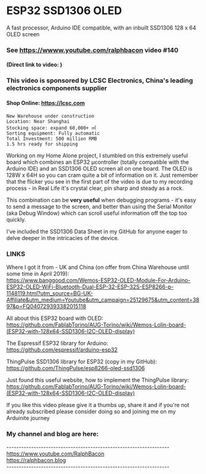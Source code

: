 # ESP32 SSD1306 OLED
A fast processor, Arduino IDE compatible, with an inbuilt SSD1306 128 x 64 OLED screen

### See https://wwww.youtube.com/ralphbacon video #140
#### (Direct link to video: )

### This video is sponsored by LCSC Electronics, China's leading electronics components supplier
#### Shop Online: https://lcsc.com
```
New Warehouse under construction
Location: Near Shanghai
Stocking space: expand 60,000+ ㎡
Sorting equipment: Fully automatic
Total Investment: 500 million RMB
1.5 hrs ready for shipping
```

Working on my Home Alone project, I stumbled on this extremely useful board which combines an ESP32 µcontroller (totally compatible with the Arduino IDE) and an SSD1306 OLED screen all on one board. The OLED is 128W x 64H so you can cram quite a bit of information on it. Just remember that the flicker you see in the first part of the video is due to my recording process - in Real Life it's crystal clear, pin sharp and steady as a rock.

This combination can be **very useful** when debugging programs - it's easy to send a message to the screen, and better than using the Serial Monitor (aka Debug Window) which can scroll useful information off the top too quickly.

I've included the SSD1306 Data Sheet in my GitHub for anyone eager to delve deeper in the intricacies of the device.

### LINKS

Where I got it from - UK and China (on offer from China Warehouse until some time in April 2019):   
https://www.banggood.com/Wemos-ESP32-OLED-Module-For-Arduino-ESP32-OLED-WiFi-Bluetooth-Dual-ESP-32-ESP-32S-ESP8266-p-1148119.html?utm_source=BG-UK-Affiliate&utm_medium=Youtube&utm_campaign=25129675&utm_content=3897&p=FQ040729393382015118

All about this ESP32 board with OLED:  
https://github.com/FablabTorino/AUG-Torino/wiki/Wemos-Lolin-board-(ESP32-with-128x64-SSD1306-I2C-OLED-display)

The Espressif ESP32 library for Arduino:  
https://github.com/espressif/arduino-esp32  

ThingPulse SSD1306 library for ESP32 (copy in my GitHub):  
https://github.com/ThingPulse/esp8266-oled-ssd1306

Just found this useful website, how to implement the ThingPulse library:  
https://github.com/FablabTorino/AUG-Torino/wiki/Wemos-Lolin-board-(ESP32-with-128x64-SSD1306-I2C-OLED-display)

If you like this video please give it a thumbs up, share it and if you're not already subscribed please consider doing so and joining me on my Arduinite journey

### My channel and blog are here:  
\------------------------------------------------------------------  
https://www.youtube.com/RalphBacon  
https://ralphbacon.blog  
\------------------------------------------------------------------  

